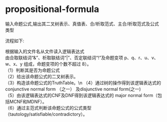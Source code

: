 # propositional-formula
输入命题公式,输出其二叉树表示、真值表、合/析取范式、主合/析取范式及公式类型<br>

流程如下:<br>

根据输入的文件名从文件读入逻辑表达式<br>
由合取联结词“&”、析取联结词“|”、否定联结词“!”及命题变项 p、q、r、u、v、w、x、y 组成，命题变项的个数不超过 8）。<br>
（1）判断其是否为命题公式<br>
（2）给出该命题公式的二叉树表示。<br>
（3）构造该命题公式的TruthTable。\n
（4）通过树的操作得到该逻辑表达式的 conjunctive normal form （之一） 及disjunctive normal form(之一)<br>
（5）由该逻辑表达式的CNF及DNF得到该逻辑表达式的 major normal form（包括MCNF和MDNF）。<br>
（6）通过主范式判断该命题公式的公式类型（tautology/satisfiable/contradictory）。<br>
